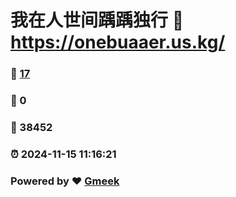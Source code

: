 # 我在人世间踽踽独行 :link: https://onebuaaer.us.kg/ 
### :page_facing_up: [17](https://onebuaaer.us.kg//tag.html) 
### :speech_balloon: 0 
### :hibiscus: 38452 
### :alarm_clock: 2024-11-15 11:16:21 
### Powered by :heart: [Gmeek](https://github.com/Meekdai/Gmeek)
